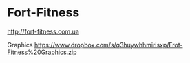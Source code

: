 Fort-Fitness
========


http://fort-fitness.com.ua

Graphics
https://www.dropbox.com/s/q3huywhhmirisxp/Frot-Fitness%20Graphics.zip